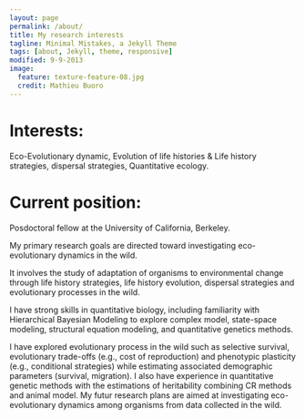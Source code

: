 ```yaml
---
layout: page
permalink: /about/
title: My research interests
tagline: Minimal Mistakes, a Jekyll Theme
tags: [about, Jekyll, theme, responsive]
modified: 9-9-2013
image:
  feature: texture-feature-08.jpg
  credit: Mathieu Buoro
---
```


# Interests:  
Eco-Evolutionary dynamic, Evolution of life histories & Life history strategies, dispersal strategies, Quantitative ecology.


# Current position:  
Posdoctoral fellow at the University of California, Berkeley.

My primary research goals are directed toward investigating eco-evolutionary dynamics in the wild. 

It involves the study of adaptation of organisms to environmental change through life history strategies, life history evolution, dispersal strategies and evolutionary processes in the wild.  


I have strong skills in quantitative biology, including familiarity with Hierarchical Bayesian Modeling to explore complex model, state-space modeling, structural equation modeling, and quantitative genetics methods.  


I have explored evolutionary process in the wild such as selective survival, evolutionary trade-offs (e.g., cost of reproduction) and phenotypic plasticity (e.g., conditional strategies) while estimating associated demographic parameters (survival, migration). I also have experience in quantitative genetic methods with the estimations of heritability combining CR methods and animal model. My futur research plans are aimed at investigating eco-evolutionary dynamics among organisms from data collected in the wild.